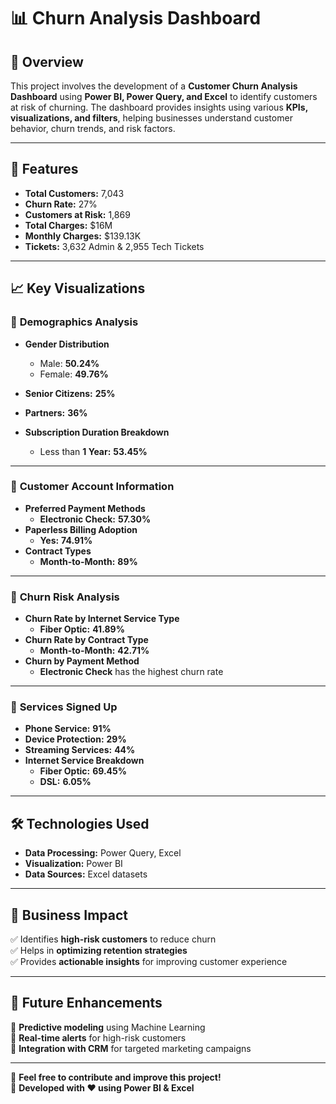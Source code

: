 # 📊 Churn Analysis Dashboard

## 📌 Overview
This project involves the development of a **Customer Churn Analysis Dashboard** using **Power BI, Power Query, and Excel** to identify customers at risk of churning. The dashboard provides insights using various **KPIs, visualizations, and filters**, helping businesses understand customer behavior, churn trends, and risk factors.

---

## 🚀 Features

- **Total Customers:** 7,043  
- **Churn Rate:** 27%  
- **Customers at Risk:** 1,869  
- **Total Charges:** $16M  
- **Monthly Charges:** $139.13K  
- **Tickets:** 3,632 Admin & 2,955 Tech Tickets  

---

## 📈 Key Visualizations

### 🔹 **Demographics Analysis**
- **Gender Distribution**  
  - Male: **50.24%**  
  - Female: **49.76%**  
- **Senior Citizens:** **25%**  
- **Partners:** **36%**  

- **Subscription Duration Breakdown**  
  - Less than **1 Year:** **53.45%**  

---

### 🔹 **Customer Account Information**
- **Preferred Payment Methods**  
  - **Electronic Check:** **57.30%**  
- **Paperless Billing Adoption**  
  - **Yes:** **74.91%**  
- **Contract Types**  
  - **Month-to-Month:** **89%**  

---

### 🔹 **Churn Risk Analysis**
- **Churn Rate by Internet Service Type**  
  - **Fiber Optic:** **41.89%**  
- **Churn Rate by Contract Type**  
  - **Month-to-Month:** **42.71%**  
- **Churn by Payment Method**  
  - **Electronic Check** has the highest churn rate  

---

### 🔹 **Services Signed Up**
- **Phone Service:** **91%**  
- **Device Protection:** **29%**  
- **Streaming Services:** **44%**  
- **Internet Service Breakdown**  
  - **Fiber Optic:** **69.45%**  
  - **DSL:** **6.05%**  

---

## 🛠️ Technologies Used

- **Data Processing:** Power Query, Excel  
- **Visualization:** Power BI  
- **Data Sources:** Excel datasets  

---

## 🎯 Business Impact

✅ Identifies **high-risk customers** to reduce churn  
✅ Helps in **optimizing retention strategies**  
✅ Provides **actionable insights** for improving customer experience  

---

## 🔮 Future Enhancements

🔹 **Predictive modeling** using Machine Learning  
🔹 **Real-time alerts** for high-risk customers  
🔹 **Integration with CRM** for targeted marketing campaigns  

---

📢 **Feel free to contribute and improve this project!**  
🔗 **Developed with ❤️ using Power BI & Excel**  

